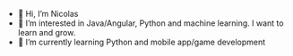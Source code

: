- 👋 Hi, I’m Nicolas
- 👀 I’m interested in Java/Angular, Python and machine learning. I want to learn and grow.
- 🌱 I’m currently learning Python and mobile app/game development
